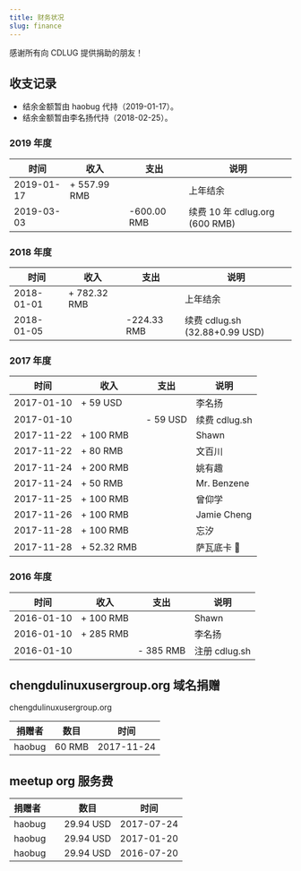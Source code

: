 ```yaml
---
title: 财务状况
slug: finance
---
```


感谢所有向 CDLUG 提供捐助的朋友！

## 收支记录

- 结余金额暂由 haobug 代持（2019-01-17）。
- 结余金额暂由李名扬代持（2018-02-25）。

### 2019 年度

| 时间       | 收入         | 支出        | 说明                           |
| ---------- | ------------ | ----------- | ------------------------------ |
| 2019-01-17 | + 557.99 RMB |             | 上年结余                       |
| 2019-03-03 |              | -600.00 RMB | 续费 10 年 cdlug.org (600 RMB) |

### 2018 年度

| 时间       | 收入         | 支出        | 说明                           |
| ---------- | ------------ | ----------- | ------------------------------ |
| 2018-01-01 | + 782.32 RMB |             | 上年结余                       |
| 2018-01-05 |              | -224.33 RMB | 续费 cdlug.sh (32.88+0.99 USD) |

### 2017 年度

| 时间       | 收入        | 支出     | 说明          |
| ---------- | ----------- | -------- | ------------- |
| 2017-01-10 | + 59 USD    |          | 李名扬        |
| 2017-01-10 |             | - 59 USD | 续费 cdlug.sh |
| 2017-11-22 | + 100 RMB   |          | Shawn         |
| 2017-11-22 | + 80 RMB    |          | 文百川        |
| 2017-11-24 | + 200 RMB   |          | 姚有趣        |
| 2017-11-24 | + 50 RMB    |          | Mr. Benzene   |
| 2017-11-25 | + 100 RMB   |          | 曾仰学        |
| 2017-11-26 | + 100 RMB   |          | Jamie Cheng   |
| 2017-11-28 | + 100 RMB   |          | 忘汐          |
| 2017-11-28 | + 52.32 RMB |          | 萨瓦底卡 👻   |

### 2016 年度

| 时间       | 收入      | 支出      | 说明          |
| ---------- | --------- | --------- | ------------- |
| 2016-01-10 | + 100 RMB |           | Shawn         |
| 2016-01-10 | + 285 RMB |           | 李名扬        |
| 2016-01-10 |           | - 385 RMB | 注册 cdlug.sh |

## chengdulinuxusergroup.org 域名捐赠

chengdulinuxusergroup.org

| 捐赠者 | 数目   | 时间       |
| ------ | ------ | ---------- |
| haobug | 60 RMB | 2017-11-24 |

## meetup org 服务费

| 捐赠者       | 数目      | 时间       |
| ------------ | --------- | ---------- |
| haobug       | 29.94 USD | 2017-07-24 |
| haobug       | 29.94 USD | 2017-01-20 |
| haobug       | 29.94 USD | 2016-07-20 |
